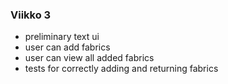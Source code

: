 ### Viikko 3

- preliminary text ui
- user can add fabrics
- user can view all added fabrics
- tests for correctly adding and returning fabrics
